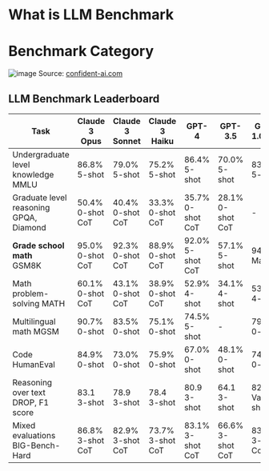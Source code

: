 # What is LLM Benchmark
# Benchmark Category
![image](https://github.com/user-attachments/assets/4e4abbe2-e673-4f33-82f8-f0d76fc63e5f)
Source: [confident-ai.com](https://www.confident-ai.com/blog/llm-benchmarks-mmlu-hellaswag-and-beyond)

## LLM Benchmark Leaderboard

| Task | Claude 3 Opus | Claude 3 Sonnet | Claude 3 Haiku | GPT-4 | GPT-3.5 | Gemini 1.0 Ultra | Gemini 1.0 Pro |
|---|---|---|---|---|---|---|---|
| Undergraduate level knowledge MMLU | 86.8% 5-shot | 79.0% 5-shot | 75.2% 5-shot | 86.4% 5-shot | 70.0% 5-shot | 83.7% 5-shot | 71.8% 5-shot |
| Graduate level reasoning  GPQA, Diamond | 50.4% 0-shot CoT | 40.4% 0-shot CoT | 33.3% 0-shot CoT | 35.7% 0-shot CoT | 28.1% 0-shot CoT | - | - |
| **Grade school math**<br>GSM8K | 95.0% 0-shot CoT | 92.3% 0-shot CoT | 88.9% 0-shot CoT | 92.0% 5-shot CoT | 57.1% 5-shot | 94.4% Majl@32 | 86.5% Majl@32 |
| Math problem-solving MATH | 60.1% 0-shot CoT | 43.1% 0-shot CoT | 38.9% 0-shot CoT | 52.9% 4-shot | 34.1% 4-shot | 53.2% 4-shot | 32.6% 4-shot |
| Multilingual math MGSM | 90.7% 0-shot | 83.5% 0-shot | 75.1% 0-shot | 74.5% 5-shot | - | 79.0% 0-shot | 63.5% 0-shot |
| Code HumanEval | 84.9% 0-shot | 73.0% 0-shot | 75.9% 0-shot | 67.0% 0-shot | 48.1% 0-shot | 74.4% 0-shot | 67.7% 0-shot |
| Reasoning over text DROP, F1 score | 83.1 3-shot | 78.9 3-shot | 78.4 3-shot | 80.9 3-shot | 64.1 3-shot | 82.4 Variable shots | 74.1 Variable shots |
| Mixed evaluations BIG-Bench-Hard | 86.8% 3-shot CoT | 82.9% 3-shot CoT | 73.7% 3-shot CoT | 83.1% 3-shot CoT | 66.6% 3-shot CoT | 83.6% 3-shot CoT | 75.0% 3-shot CoT |
